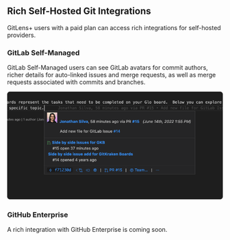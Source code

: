 ## Rich Self-Hosted Git Integrations

GitLens+ users with a paid plan can access rich integrations for self-hosted providers.

### GitLab Self-Managed

GitLab Self-Managed users can see GitLab avatars for commit authors, richer details for auto-linked issues and merge requests, as well as merge requests associated with commits and branches.

<p align="center">
  <img src="../../images/docs/hovers-gitlab-integration.png" alt="Commit Hover with GitLab Rich Integration"/>
</p>

### GitHub Enterprise

A rich integration with GitHub Enterprise is coming soon.
